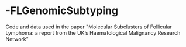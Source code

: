 # -FLGenomicSubtyping
Code and data used in the paper "Molecular Subclusters of Follicular Lymphoma: a report from the UK’s Haematological Malignancy Research Network"
